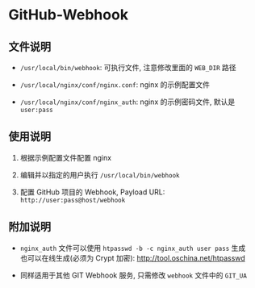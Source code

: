 GitHub-Webhook
===

文件说明
---

 - `/usr/local/bin/webhook`: 可执行文件, 注意修改里面的 `WEB_DIR` 路径

 - `/usr/local/nginx/conf/nginx.conf`: nginx 的示例配置文件

 - `/usr/local/nginx/conf/nginx_auth`: nginx 的示例密码文件, 默认是 `user:pass`

使用说明
---

 1. 根据示例配置文件配置 nginx

 2. 编辑并以指定的用户执行 `/usr/local/bin/webhook`  

 3. 配置 GitHub 项目的 Webhook, Payload URL: `http://user:pass@host/webhook`

附加说明
---

 - `nginx_auth` 文件可以使用 `htpasswd -b -c nginx_auth user pass` 生成  
   也可以在线生成(必须为 Crypt 加密): http://tool.oschina.net/htpasswd  

 - 同样适用于其他 GIT Webhook 服务, 只需修改 `webhook` 文件中的 `GIT_UA`
